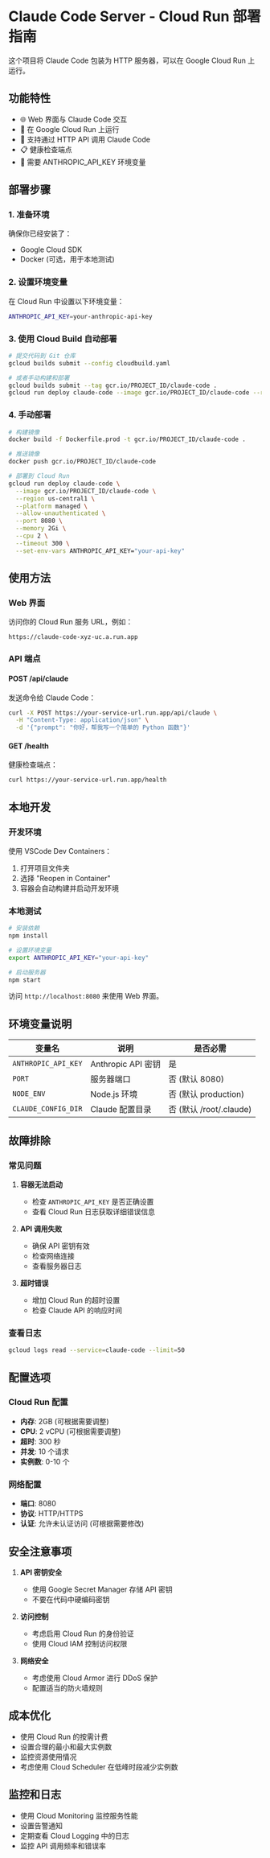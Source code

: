 # Claude Code Server - Cloud Run 部署指南

这个项目将 Claude Code 包装为 HTTP 服务器，可以在 Google Cloud Run 上运行。

## 功能特性

- 🌐 Web 界面与 Claude Code 交互
- 🚀 在 Google Cloud Run 上运行
- 🔧 支持通过 HTTP API 调用 Claude Code
- 📋 健康检查端点
- 🔐 需要 ANTHROPIC_API_KEY 环境变量

## 部署步骤

### 1. 准备环境

确保你已经安装了：
- Google Cloud SDK
- Docker (可选，用于本地测试)

### 2. 设置环境变量

在 Cloud Run 中设置以下环境变量：

```bash
ANTHROPIC_API_KEY=your-anthropic-api-key
```

### 3. 使用 Cloud Build 自动部署

```bash
# 提交代码到 Git 仓库
gcloud builds submit --config cloudbuild.yaml

# 或者手动构建和部署
gcloud builds submit --tag gcr.io/PROJECT_ID/claude-code .
gcloud run deploy claude-code --image gcr.io/PROJECT_ID/claude-code --region us-central1 --allow-unauthenticated
```

### 4. 手动部署

```bash
# 构建镜像
docker build -f Dockerfile.prod -t gcr.io/PROJECT_ID/claude-code .

# 推送镜像
docker push gcr.io/PROJECT_ID/claude-code

# 部署到 Cloud Run
gcloud run deploy claude-code \
  --image gcr.io/PROJECT_ID/claude-code \
  --region us-central1 \
  --platform managed \
  --allow-unauthenticated \
  --port 8080 \
  --memory 2Gi \
  --cpu 2 \
  --timeout 300 \
  --set-env-vars ANTHROPIC_API_KEY="your-api-key"
```

## 使用方法

### Web 界面

访问你的 Cloud Run 服务 URL，例如：
```
https://claude-code-xyz-uc.a.run.app
```

### API 端点

#### POST /api/claude
发送命令给 Claude Code：

```bash
curl -X POST https://your-service-url.run.app/api/claude \
  -H "Content-Type: application/json" \
  -d '{"prompt": "你好，帮我写一个简单的 Python 函数"}'
```

#### GET /health
健康检查端点：

```bash
curl https://your-service-url.run.app/health
```

## 本地开发

### 开发环境

使用 VSCode Dev Containers：

1. 打开项目文件夹
2. 选择 "Reopen in Container"
3. 容器会自动构建并启动开发环境

### 本地测试

```bash
# 安装依赖
npm install

# 设置环境变量
export ANTHROPIC_API_KEY="your-api-key"

# 启动服务器
npm start
```

访问 `http://localhost:8080` 来使用 Web 界面。

## 环境变量说明

| 变量名 | 说明 | 是否必需 |
|--------|------|----------|
| `ANTHROPIC_API_KEY` | Anthropic API 密钥 | 是 |
| `PORT` | 服务器端口 | 否 (默认 8080) |
| `NODE_ENV` | Node.js 环境 | 否 (默认 production) |
| `CLAUDE_CONFIG_DIR` | Claude 配置目录 | 否 (默认 /root/.claude) |

## 故障排除

### 常见问题

1. **容器无法启动**
   - 检查 `ANTHROPIC_API_KEY` 是否正确设置
   - 查看 Cloud Run 日志获取详细错误信息

2. **API 调用失败**
   - 确保 API 密钥有效
   - 检查网络连接
   - 查看服务器日志

3. **超时错误**
   - 增加 Cloud Run 的超时设置
   - 检查 Claude API 的响应时间

### 查看日志

```bash
gcloud logs read --service=claude-code --limit=50
```

## 配置选项

### Cloud Run 配置

- **内存**: 2GB (可根据需要调整)
- **CPU**: 2 vCPU (可根据需要调整)
- **超时**: 300 秒
- **并发**: 10 个请求
- **实例数**: 0-10 个

### 网络配置

- **端口**: 8080
- **协议**: HTTP/HTTPS
- **认证**: 允许未认证访问 (可根据需要修改)

## 安全注意事项

1. **API 密钥安全**
   - 使用 Google Secret Manager 存储 API 密钥
   - 不要在代码中硬编码密钥

2. **访问控制**
   - 考虑启用 Cloud Run 的身份验证
   - 使用 Cloud IAM 控制访问权限

3. **网络安全**
   - 考虑使用 Cloud Armor 进行 DDoS 保护
   - 配置适当的防火墙规则

## 成本优化

- 使用 Cloud Run 的按需计费
- 设置合理的最小和最大实例数
- 监控资源使用情况
- 考虑使用 Cloud Scheduler 在低峰时段减少实例数

## 监控和日志

- 使用 Cloud Monitoring 监控服务性能
- 设置告警通知
- 定期查看 Cloud Logging 中的日志
- 监控 API 调用频率和错误率 